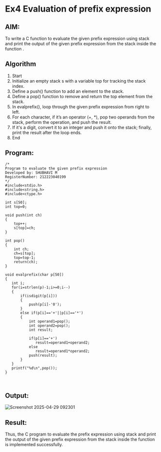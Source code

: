 # Ex4 Evaluation of prefix expression

## AIM:
To write a C function to evaluate the given prefix expression using stack and print the output of the given prefix expression from the stack inside the function . 

## Algorithm
1. Start 
2. Initialize an empty stack s with a variable top for tracking the stack index.
3. Define a push() function to add an element to the stack.
4. Define a pop() function to remove and return the top element from the stack.
5. In evalprefix(), loop through the given prefix expression from right to left.
6. For each character, if it’s an operator (+, *), pop two operands from the stack, perform the operation, and push the result.
7. If it's a digit, convert it to an integer and push it onto the stack; finally, print the result after the loop ends.
8. End 

## Program:
```
/*
Program to evaluate the given prefix expression
Developed by: SHUBHAVI M
RegisterNumber: 212223040199 
*/
#include<stdio.h>
#include<string.h>
#include<ctype.h>

int s[50];
int top=0;

void push(int ch)
{
	top++;
	s[top]=ch;
}

int pop()
{
	int ch;
	ch=s[top];
	top=top-1;
	return(ch);
}

void evalprefix(char p[50])
{
   int i;
   for(i=strlen(p)-1;i>=0;i--)
   {
       if(isdigit(p[i]))
       {
           push(p[i]-'0');
       }
       else if(p[i]=='+'||p[i]=='*')
       {
           int operand1=pop();
           int operand2=pop();
           int result;
           
           if(p[i]=='+')
              result=operand1+operand2;
           else
              result=operand1*operand2;
           push(result);      
       }
   }
   printf("%d\n",pop());
}



```

## Output:

![Screenshot 2025-04-29 092301](https://github.com/user-attachments/assets/60f84f1f-54fe-49f4-b1db-454c913e0064)



## Result:
Thus, the C program to evaluate the prefix expression using stack and print the output of the given prefix expression from the stack inside the function is implemented successfully.
